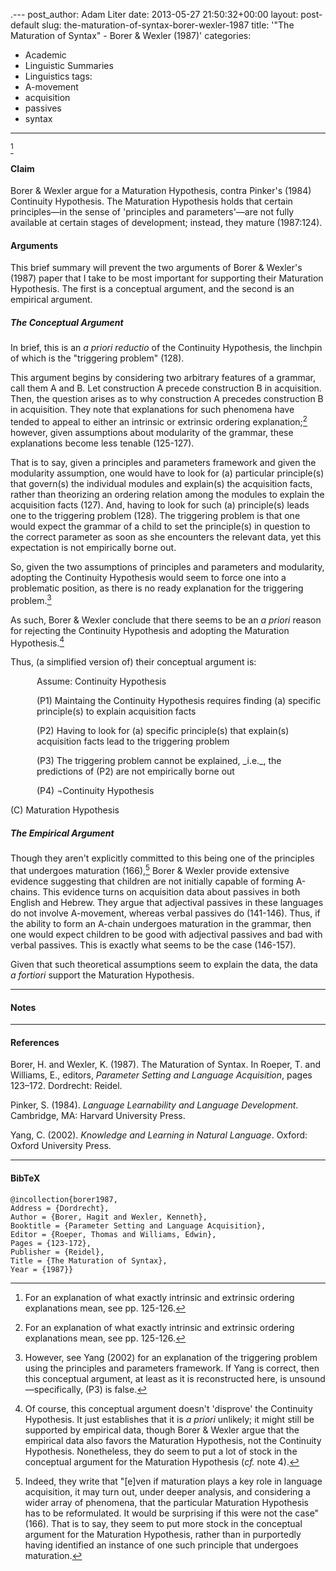 .---
post_author: Adam Liter
date: 2013-05-27 21:50:32+00:00
layout: post-default
slug: the-maturation-of-syntax-borer-wexler-1987
title: '"The Maturation of Syntax" - Borer & Wexler (1987)'
categories:
- Academic
- Linguistic Summaries
- Linguistics
tags:
- A-movement
- acquisition
- passives
- syntax
---

[^1]

#### Claim 

Borer & Wexler argue for a Maturation Hypothesis, contra Pinker's (1984) Continuity Hypothesis. The Maturation Hypothesis holds that certain principles&mdash;in the sense of 'principles and parameters'&mdash;are not fully available at certain stages of development; instead, they mature (1987:124).

#### Arguments

This brief summary will prevent the two arguments of Borer & Wexler's (1987) paper that I take to be most important for supporting their Maturation Hypothesis. The first is a conceptual argument, and the second is an empirical argument.

##### The Conceptual Argument

In brief, this is an _a priori reductio_ of the Continuity Hypothesis, the linchpin of which is the "triggering problem" (128).

This argument begins by considering two arbitrary features of a grammar, call them A and B. Let construction A precede construction B in acquisition. Then, the question arises as to why construction A precedes construction B in acquisition. They note that explanations for such phenomena have tended to appeal to either an intrinsic or extrinsic ordering explanation;[^1] however, given assumptions about modularity of the grammar, these explanations become less tenable (125-127).

That is to say, given a principles and parameters framework and given the modularity assumption, one would have to look for (a) particular principle(s) that govern(s) the individual modules and explain(s) the acquisition facts, rather than theorizing an ordering relation among the modules to explain the acquisition facts (127). And, having to look for such (a) principle(s) leads one to the triggering problem (128). The triggering problem is that one would expect the grammar of a child to set the principle(s) in question to the correct parameter as soon as she encounters the relevant data, yet this expectation is not empirically borne out.

So, given the two assumptions of principles and parameters and modularity, adopting the Continuity Hypothesis would seem to force one into a problematic position, as there is no ready explanation for the triggering problem.[^2]

As such, Borer & Wexler conclude that there seems to be an _a priori_ reason for rejecting the Continuity Hypothesis and adopting the Maturation Hypothesis.[^3]

Thus, (a simplified version of) their conceptual argument is:


<p style="margin-left:3em">Assume: Continuity Hypothesis</p>

<p style="margin-left:3em">(P1) Maintaing the Continuity Hypothesis requires finding (a) specific principle(s) to explain acquisition facts</p>

<p style="margin-left:3em">(P2) Having to look for (a) specific principle(s) that explain(s) acquisition facts lead to the triggering problem</p>

<p style="margin-left:3em">(P3) The triggering problem cannot be explained, _i.e._, the predictions of (P2) are not empirically borne out</p>

<p style="margin-left:3em">(P4) ¬Continuity Hypothesis</p>

(C) Maturation Hypothesis


##### The Empirical Argument

Though they aren't explicitly committed to this being one of the principles that undergoes maturation (166),[^4] Borer & Wexler provide extensive evidence suggesting that children are not initially capable of forming A-chains. This evidence turns on acquisition data about passives in both English and Hebrew. They argue that adjectival passives in these languages do not involve A-movement, whereas verbal passives do (141-146). Thus, if the ability to form an A-chain undergoes maturation in the grammar, then one would expect children to be good with adjectival passives and bad with verbal passives. This is exactly what seems to be the case (146-157).

Given that such theoretical assumptions seem to explain the data, the data _a fortiori_ support the Maturation Hypothesis.

* * *

#### Notes
	
[^1]: For an explanation of what exactly intrinsic and extrinsic ordering explanations mean, see pp. 125-126.

	
[^2]: However, see Yang (2002) for an explanation of the triggering problem using the principles and parameters framework. If Yang is correct, then this conceptual argument, at least as it is reconstructed here, is unsound&mdash;specifically, (P3) is false.

	
[^3]: Of course, this conceptual argument doesn't 'disprove' the Continuity Hypothesis. It just establishes that it is _a priori_ unlikely; it might still be supported by empirical data, though Borer & Wexler argue that the empirical data also favors the Maturation Hypothesis, not the Continuity Hypothesis. Nonetheless, they do seem to put a lot of stock in the conceptual argument for the Maturation Hypothesis (_cf._ note 4).

	
[^4]: Indeed, they write that "[e]ven if maturation plays a key role in language acquisition, it may turn out, under deeper analysis, and considering a wider array of phenomena, that the particular Maturation Hypothesis has to be reformulated. It would be surprising if this were not the case" (166). That is to say, they seem to put more stock in the conceptual argument for the Maturation Hypothesis, rather than in purportedly having identified an instance of one such principle that undergoes maturation.

* * *

#### References

Borer, H. and Wexler, K. (1987). The Maturation of Syntax. In Roeper, T. and Williams, E., editors, _Parameter Setting and Language Acquisition_, pages 123–172. Dordrecht: Reidel.

Pinker, S. (1984). _Language Learnability and Language Development_. Cambridge, MA: Harvard University Press.

Yang, C. (2002). _Knowledge and Learning in Natural Language_. Oxford: Oxford University Press.

* * *

#### BibTeX


    @incollection{borer1987,
    Address = {Dordrecht},
    Author = {Borer, Hagit and Wexler, Kenneth},
    Booktitle = {Parameter Setting and Language Acquisition},
    Editor = {Roeper, Thomas and Williams, Edwin},
    Pages = {123-172},
    Publisher = {Reidel},
    Title = {The Maturation of Syntax},
    Year = {1987}}
